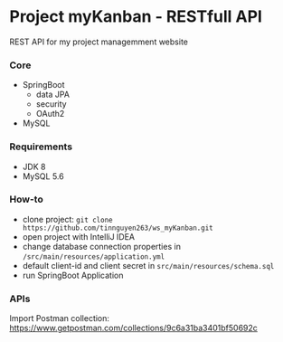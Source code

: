 # Project myKanban - RESTfull API

REST API for my project managemment website 

### Core

- SpringBoot
    - data JPA
    - security
    - OAuth2
- MySQL

### Requirements

- JDK 8
- MySQL 5.6

### How-to

- clone project: `git clone https://github.com/tinnguyen263/ws_myKanban.git`
- open project with IntelliJ IDEA
- change database connection properties in `/src/main/resources/application.yml`
- default client-id and client secret in `src/main/resources/schema.sql`
- run SpringBoot Application

### APIs

Import Postman collection: https://www.getpostman.com/collections/9c6a31ba3401bf50692c
